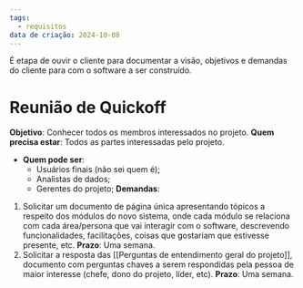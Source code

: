 ```yaml
---
tags:
  - requisitos
data de criação: 2024-10-08
---
```

É etapa de ouvir o cliente para documentar a visão, objetivos e demandas do cliente para com o software a ser construído. 
# Reunião de Quickoff

**Objetivo**: Conhecer todos os membros interessados no projeto.
**Quem precisa estar**: Todos as partes interessadas pelo projeto.
- **Quem pode ser**:
	- Usuários finais (não sei quem é);
	- Analistas de dados;
	- Gerentes do projeto;
**Demandas**:
1. Solicitar um documento de página única apresentando tópicos a respeito dos módulos do novo sistema, onde cada módulo se relaciona com cada área/persona que vai interagir com o software, descrevendo funcionalidades, facilitações, coisas que gostariam que estivesse presente, etc. **Prazo**: Uma semana.
2. Solicitar a resposta das  [[Perguntas de entendimento geral do projeto]], documento com perguntas chaves a serem respondidas pela pessoa de maior interesse (chefe, dono do projeto, líder, etc). **Prazo**: Uma semana.
